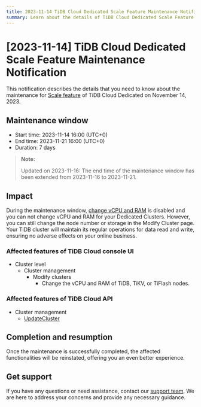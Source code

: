 ```yaml
---
title: 2023-11-14 TiDB Cloud Dedicated Scale Feature Maintenance Notification
summary: Learn about the details of TiDB Cloud Dedicated Scale Feature Maintenance on November 14, 2023, such as the maintenance window and impact.
---
```


# [2023-11-14] TiDB Cloud Dedicated Scale Feature Maintenance Notification

This notification describes the details that you need to know about the maintenance for [Scale feature](https://docs.pingcap.com/tidbcloud/scale-tidb-cluster#scale-your-tidb-cluster) of TiDB Cloud Dedicated on November 14, 2023.

## Maintenance window

- Start time: 2023-11-14 16:00 (UTC+0)
- End time: 2023-11-21 16:00 (UTC+0)
- Duration: 7 days

> **Note:**
>
> Updated on 2023-11-16: The end time of the maintenance window has been extended from 2023-11-16 to 2023-11-21.

## Impact

During the maintenance window, [change vCPU and RAM](https://docs.pingcap.com/tidbcloud/scale-tidb-cluster#change-vcpu-and-ram) is disabled and you can not change vCPU and RAM for your Dedicated Clusters. However, you can still change the node number or storage in the Modify Cluster page. Your TiDB cluster will maintain its regular operations for data read and write, ensuring no adverse effects on your online business.

### Affected features of TiDB Cloud console UI

- Cluster level
    - Cluster management
        - Modify clusters
            - Change the vCPU and RAM of TiDB, TiKV, or TiFlash nodes.
 
### Affected features of TiDB Cloud API

- Cluster management
    - [UpdateCluster](https://docs.pingcap.com/tidbcloud/api/v1beta#tag/Cluster/operation/UpdateCluster)

## Completion and resumption

Once the maintenance is successfully completed, the affected functionalities will be reinstated, offering you an even better experience.

## Get support

If you have any questions or need assistance, contact our [support team](/tidb-cloud/tidb-cloud-support.md). We are here to address your concerns and provide any necessary guidance.
